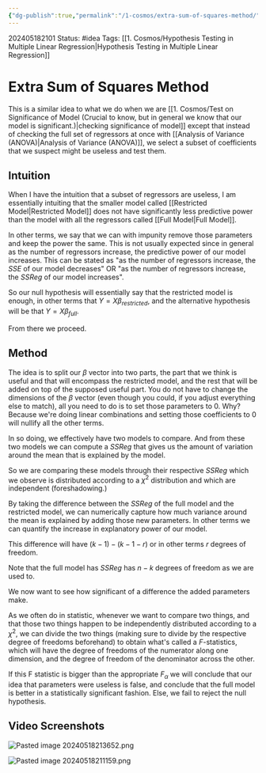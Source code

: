 ```yaml
---
{"dg-publish":true,"permalink":"/1-cosmos/extra-sum-of-squares-method/"}
---
```


202405182101
Status: #idea
Tags: [[1. Cosmos/Hypothesis Testing in Multiple Linear Regression\|Hypothesis Testing in Multiple Linear Regression]]
# Extra Sum of Squares Method
This is a similar idea to what we do when we are [[1. Cosmos/Test on Significance of Model (Crucial to know, but in general we know that our model is significant.)\|checking significance of model]] except that instead of checking the full set of regressors at once with [[Analysis of Variance (ANOVA)\|Analysis of Variance (ANOVA)]], we select a subset of coefficients that we suspect might be useless and test them.

## Intuition
When I have the intuition that a subset of regressors are useless, I am essentially intuiting that the smaller model called [[Restricted Model\|Restricted Model]] does not have significantly less predictive power than the model with all the regressors called [[Full Model\|Full Model]].

In other terms, we say that we can with impunity remove those parameters and keep the power the same. This is not usually expected since in general as the number of regressors increase, the predictive power of our model increases. This can be stated as "as the number of regressors increase, the $SSE$ of our model decreases" OR "as the number of regressors increase, the $SSReg$ of our model increases".

So our null hypothesis will essentially say that the restricted model is enough, in other terms that $Y = X\beta_{restricted}$, and the alternative hypothesis will be that $Y = X\beta_{full}$.

From there we proceed.
## Method
The idea is to split our $\beta$ vector into two parts, the part that we think is useful and that will encompass the restricted model, and the rest that will be added on top of the supposed useful part. You do not have to change the dimensions of the $\beta$ vector (even though you could, if you adjust everything else to match), all you need to do is to set those parameters to $0$. Why? Because we're doing linear combinations and setting those coefficients to 0 will nullify all the other terms.

In so doing, we effectively have two models to compare. And from these two models we can compute a $SSReg$ that gives us the amount of variation around the mean that is explained by the model. 

So we are comparing these models through their respective $SSReg$ which we observe is distributed according to a $\chi^2$ distribution and which are independent (foreshadowing.)

By taking the difference between the $SSReg$ of the full model and the restricted model, we can numerically capture how much variance around the mean is explained by adding those new parameters. In other terms we can quantify the increase in explanatory power of our model. 

This difference will have $(k-1)-(k-1-r)$ or in other terms $r$ degrees of freedom.

Note that the full model has $SSReg$ has $n-k$ degrees of freedom as we are used to.

We now want to see how significant of a difference the added parameters make.

As we often do in statistic, whenever we want to compare two things, and that those two things happen to be independently distributed according to a $\chi^2$, we can divide the two things (making sure to divide by the respective degree of freedoms beforehand) to obtain what's called a $F$-statistics, which will have the degree of freedoms of the numerator along one dimension, and the degree of freedom of the denominator across the other.

If this F statistic is bigger than the appropriate $F_\alpha$ we will conclude that our idea that parameters were useless is false, and conclude that the full model is better in a statistically significant fashion. Else, we fail to reject the null hypothesis.
## Video Screenshots
![Pasted image 20240518213652.png](/img/user/3.%20Black%20Holes/Files/Pasted%20image%2020240518213652.png)

![Pasted image 20240518211159.png](/img/user/3.%20Black%20Holes/Files/Pasted%20image%2020240518211159.png)